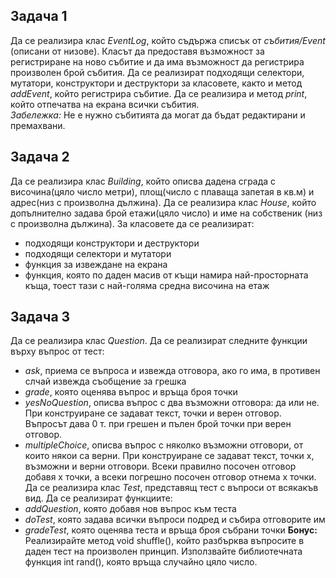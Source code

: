 ## Задача 1
Да се реализира клас *EventLog*, който съдържа списък от *събития/Event* (описани от
низове). Класът да предоставя възможност за регистриране на ново събитие и да има
възможност да регистрира произволен брой събития. Да се реализират подходящи селектори, 
мутатори, конструктори и деструктори за класовете, както и метод *addEvent*, който
регистрира събитие. Да се реализира и метод *print*, който отпечатва на екрана всички събития.</br>
*Забележка:* Не е нужно събитията да могат да бъдат редактирани и премахвани.


## Задача 2
Да се реализира клас *Building*, който описва дадена сграда с височина(цяло
число метри), площ(число с плаваща запетая в кв.м) и адрес(низ с произволна дължина).
Да се реализира клас *House*, който допълнително задава брой етажи(цяло
число) и име на собственик (низ с произволна дължина). За класовете да се реализират:</br> 
- подходящи конструктори и деструктори</br>
- подходящи селектори и мутатори</br>
- функция за извеждане на екрана</br>
- функция, която по даден масив от къщи намира най-просторната къща, тоест тази с най-голяма средна височина на етаж</br>


## Задача 3
Да се реализира клас *Question*. Да се реализират следните функции върху въпрос от тест:
- *ask*, приема се въпроса и извежда отговора, ако го има, в противен слчай извежда съобщение за грешка
- *grade*, която оценява въпрос и връща броя точки
- *yesNoQuestion*, описва въпрос с два възможни отговора: да или не. При конструиране
се задават текст, точки и верен отговор. Въпросът дава 0 т. при грешен и пълен брой точки при верен отговор.
- *multipleChoice*, описва въпрос с няколко възможни отговори, от които някои са
верни. При конструиране се задават текст, точки x, възможни и верни отговори. Всеки
правилно посочен отговор добавя x точки, а всеки погрешно посочен отговор отнема x точки.
Да се реализира клас *Test*, представящ тест с въпроси от всякакъв вид.
Да се реализират функциите:
- *addQuestion*, която добавя нов въпрос към теста
- *doTest*, която задава всички въпроси подред и събира отговорите им
- *gradeTest*, която оценява теста и връща броя събрани точки
**Бонус:** Реализирайте метод void shuffle(), който разбърква въпросите в даден тест на
произволен принцип. Използвайте библиотечната функция int rand(), която връща случайно
цяло число.

